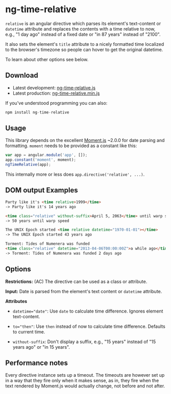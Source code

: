 # ng-time-relative

`relative` is an angular directive which parses its element's
text-content or `datetime` attribute and replaces the contents with a
time relative to now, e.g., "1 day ago" instead of a fixed date or
"in 87 years" instead of "2100".

It also sets the element's `title` attribute to a nicely formatted
time localized to the browser's timezone so people can hover to get
the original datetime.

To learn about other options see below.

## Download

* Latest development: [ng-time-relative.js](https://raw.github.com/evilhackerdude/ng-time-relative/v0.1.0/dist/ng-time-relative.js)
* Latest production: [ng-time-relative.min.js](https://raw.github.com/evilhackerdude/ng-time-relative/v0.1.0/dist/ng-time-relative.min.js)

If you've understood programming you can also:

``` js
npm install ng-time-relative
```

## Usage

This library depends on the excellent
[Moment.js](https://github.com/timrwood/moment/) ~2.0.0 for date
parsing and formatting. `moment` needs to be provided as a constant
like this:


``` js
var app = angular.module('app', []);
app.constant('moment', moment);
ngTimeRelative(app);
```

This internally more or less does `app.directive('relative', ...)`.

## DOM output Examples

``` html
Party like it's <time relative>1999</time>
-> Party like it's 14 years ago

<time class="relative" without-suffix>April 5, 2063</time> until warp speed
-> 50 years until warp speed

The UNIX Epoch started <time relative datetime="1970-01-01"></time>
-> The UNIX Epoch started 43 years ago

Torment: Tides of Numenera was funded
<time class="relative" datetime="2013-04-06T00:00:00Z">a while ago</time>
-> Torment: Tides of Numenera was funded 2 days ago
```

## Options

**Restrictions:** (AC) The directive can be used as a class or attribute.

**Input:** Date is parsed from the element's text content or
  `datetime` attribute.

**Attributes**

- `datetime="date"`: Use `date` to calculate time difference. Ignores
  element text-content.

- `to="then"`: Use `then` instead of now to calculate time difference.
  Defaults to current time.

- `without-suffix`: Don't display a suffix, e.g., "15 years" instead
  of "15 years ago" or "in 15 years".

## Performance notes

Every directive instance sets up a timeout. The timeouts are however
set up in a way that they fire only when it makes sense, as in, they
fire when the text rendered by Moment.js would actually change, not
before and not after.
